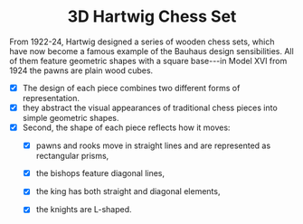 <h1 align= "center"><b>3D Hartwig Chess Set</b></h1>
From 1922-24, Hartwig designed a series of wooden chess sets, which have now become a famous example of the Bauhaus design sensibilities. All of them feature geometric shapes with a square base---in Model XVI from 1924 the pawns are plain wood cubes.

- [X] The design of each piece combines two different forms of representation.
- [X] they abstract the visual appearances of traditional chess pieces into simple geometric shapes.
- [X] Second, the shape of each piece reflects how it moves: 
   - [X] pawns and rooks move in straight lines and are represented as rectangular prisms,
   - [X] the bishops feature diagonal lines,
   - [X] the king has both straight and diagonal elements,
   - [X] the knights are L-shaped.
   
  
